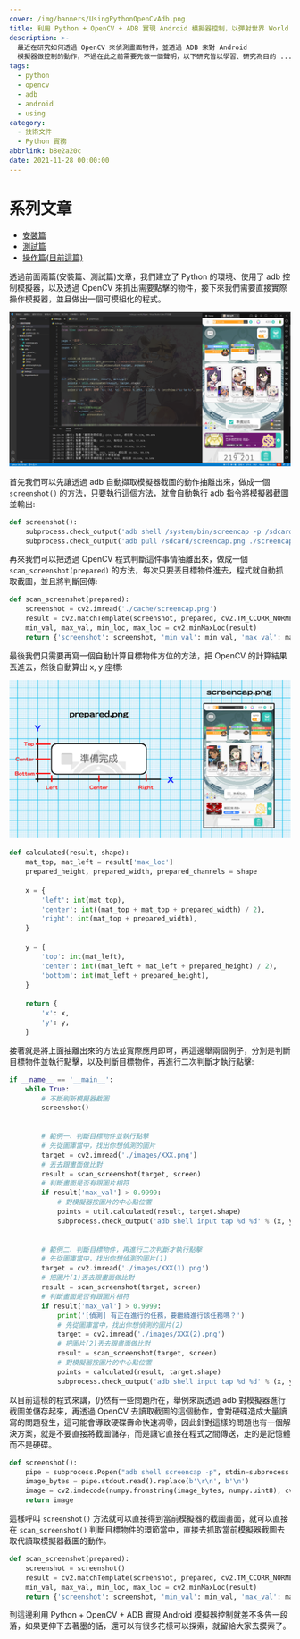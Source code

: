 ```yaml
---
cover: /img/banners/UsingPythonOpenCvAdb.png
title: 利用 Python + OpenCV + ADB 實現 Android 模擬器控制，以彈射世界 World Flipper 為例，操作篇
description: >-
  最近在研究如何透過 OpenCV 來偵測畫面物件，並透過 ADB 來對 Android
  模擬器做控制的動作，不過在此之前需要先做一個聲明，以下研究皆以學習、研究為目的 ...
tags:
  - python
  - opencv
  - adb
  - android
  - using
category:
  - 技術文件
  - Python 實務
abbrlink: b8e2a20c
date: 2021-11-28 00:00:00
---
```


# 系列文章
- [安裝篇](https://kantai235.github.io/InstallPythonOpenCvAdb/)
- [測試篇](https://kantai235.github.io/TestingPythonOpenCvAdb/)
- [操作篇(目前這篇)](https://kantai235.github.io/UsingPythonOpenCvAdb/)

透過前面兩篇(安裝篇、測試篇)文章，我們建立了 Python 的環境、使用了 adb 控制模擬器，以及透過 OpenCV 來抓出需要點擊的物件，接下來我們需要直接實際操作模擬器，並且做出一個可模組化的程式。

![展示頁面](/img/posts/yNBwqXy.png)

首先我們可以先讓透過 adb 自動擷取模擬器截圖的動作抽離出來，做成一個 `screenshot()` 的方法，只要執行這個方法，就會自動執行 adb 指令將模擬器截圖並輸出:

```python
def screenshot():
    subprocess.check_output('adb shell /system/bin/screencap -p /sdcard/screencap.png', shell=True)
    subprocess.check_output('adb pull /sdcard/screencap.png ./screencap.png', shell=True)
```

再來我們可以把透過 OpenCV 程式判斷這件事情抽離出來，做成一個 `scan_screenshot(prepared)` 的方法，每次只要丟目標物件進去，程式就自動抓取截圖，並且將判斷回傳:

```python
def scan_screenshot(prepared):
    screenshot = cv2.imread('./cache/screencap.png')
    result = cv2.matchTemplate(screenshot, prepared, cv2.TM_CCORR_NORMED)
    min_val, max_val, min_loc, max_loc = cv2.minMaxLoc(result)
    return {'screenshot': screenshot, 'min_val': min_val, 'max_val': max_val, 'min_loc': min_loc, 'max_loc': max_loc}
```

最後我們只需要再寫一個自動計算目標物件方位的方法，把 OpenCV 的計算結果丟進去，然後自動算出 x, y 座標:

![物件與截圖範例](/img/posts/CWouOMG.png)

```python
def calculated(result, shape):
    mat_top, mat_left = result['max_loc']
    prepared_height, prepared_width, prepared_channels = shape

    x = {
        'left': int(mat_top),
        'center': int((mat_top + mat_top + prepared_width) / 2),
        'right': int(mat_top + prepared_width),
    }

    y = {
        'top': int(mat_left),
        'center': int((mat_left + mat_left + prepared_height) / 2),
        'bottom': int(mat_left + prepared_height),
    }

    return {
        'x': x,
        'y': y,
    }
```

接著就是將上面抽離出來的方法並實際應用即可，再這邊舉兩個例子，分別是判斷目標物件並執行點擊，以及判斷目標物件，再進行二次判斷才執行點擊:

```python
if __name__ == '__main__':
    while True:
        # 不斷刷新模擬器截圖
        screenshot()


        # 範例一、判斷目標物件並執行點擊
        # 先從圖庫當中，找出你想偵測的圖片
        target = cv2.imread('./images/XXX.png')
        # 丟去跟畫面做比對
        result = scan_screenshot(target, screen)
        # 判斷畫面是否有跟圖片相符
        if result['max_val'] > 0.9999:
            # 對模擬器按圖片的中心點位置
            points = util.calculated(result, target.shape)
            subprocess.check_output('adb shell input tap %d %d' % (x, y), shell=True)


        # 範例二、判斷目標物件，再進行二次判斷才執行點擊
        # 先從圖庫當中，找出你想偵測的圖片(1)
        target = cv2.imread('./images/XXX(1).png')
        # 把圖片(1)丟去跟畫面做比對
        result = scan_screenshot(target, screen)
        # 判斷畫面是否有跟圖片相符
        if result['max_val'] > 0.9999:
            print('[偵測] 有正在進行的任務，要繼續進行該任務嗎？')
            # 先從圖庫當中，找出你想偵測的圖片(2)
            target = cv2.imread('./images/XXX(2).png')
            # 把圖片(2)丟去跟畫面做比對
            result = scan_screenshot(target, screen)
            # 對模擬器按圖片的中心點位置
            points = calculated(result, target.shape)
            subprocess.check_output('adb shell input tap %d %d' % (x, y), shell=True)
```

以目前這樣的程式來講，仍然有一些問題所在，舉例來說透過 adb 對模擬器進行截圖並儲存起來，再透過 OpenCV 去讀取截圖的這個動作，會對硬碟造成大量讀寫的問題發生，這可能會導致硬碟壽命快速凋零，因此針對這樣的問題也有一個解決方案，就是不要直接將截圖儲存，而是讓它直接在程式之間傳送，走的是記憶體而不是硬碟。

```python
def screenshot():
    pipe = subprocess.Popen("adb shell screencap -p", stdin=subprocess.PIPE, stdout=subprocess.PIPE, shell=True)
    image_bytes = pipe.stdout.read().replace(b'\r\n', b'\n')
    image = cv2.imdecode(numpy.fromstring(image_bytes, numpy.uint8), cv2.IMREAD_COLOR)
    return image
```

這樣呼叫 `screenshot()` 方法就可以直接得到當前模擬器的截圖畫面，就可以直接在 `scan_screenshot()` 判斷目標物件的環節當中，直接去抓取當前模擬器截圖去取代讀取模擬器截圖的動作。

```python
def scan_screenshot(prepared):
    screenshot = screenshot()
    result = cv2.matchTemplate(screenshot, prepared, cv2.TM_CCORR_NORMED)
    min_val, max_val, min_loc, max_loc = cv2.minMaxLoc(result)
    return {'screenshot': screenshot, 'min_val': min_val, 'max_val': max_val, 'min_loc': min_loc, 'max_loc': max_loc}
```

到這邊利用 Python + OpenCV + ADB 實現 Android 模擬器控制就差不多告一段落，如果更伸下去著墨的話，還可以有很多花樣可以探索，就留給大家去摸索了。
